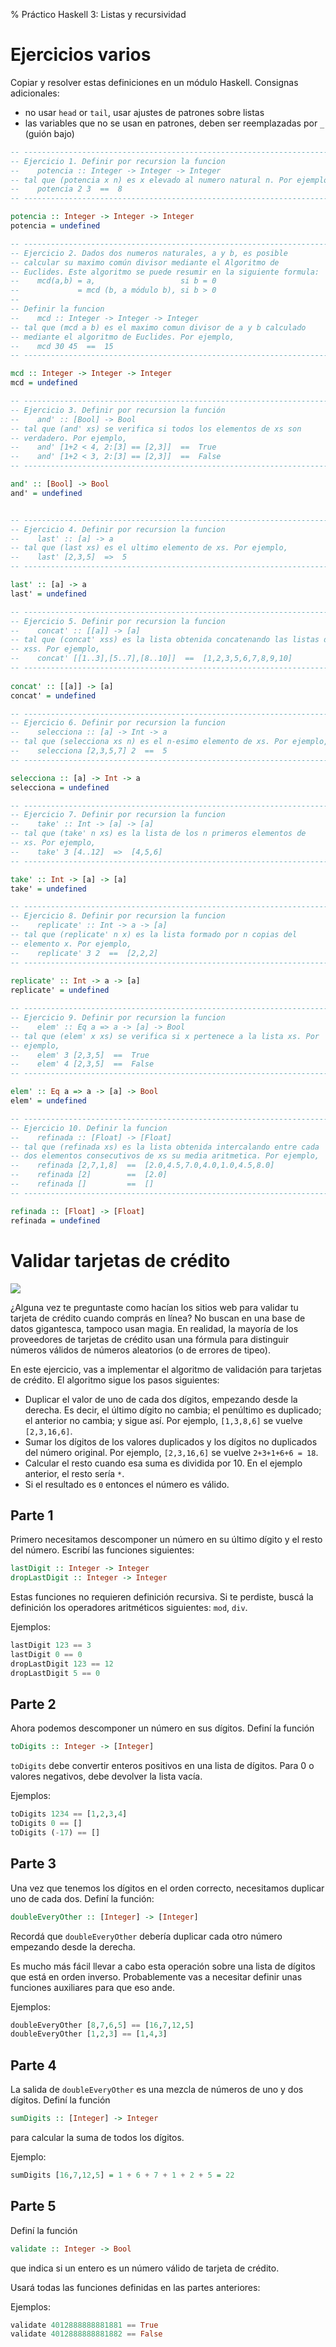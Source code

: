 % Práctico Haskell 3: Listas y recursividad

# Ejercicios varios

Copiar y resolver estas definiciones en un módulo Haskell.
Consignas adicionales:

* no usar `head` or `tail`, usar ajustes de patrones sobre listas
* las variables que no se usan en patrones, deben ser reemplazadas por `_` (guión bajo)

~~~haskell
-- ---------------------------------------------------------------------
-- Ejercicio 1. Definir por recursion la funcion
--    potencia :: Integer -> Integer -> Integer
-- tal que (potencia x n) es x elevado al numero natural n. Por ejemplo,  
--    potencia 2 3  ==  8
-- ---------------------------------------------------------------------

potencia :: Integer -> Integer -> Integer
potencia = undefined

-- ---------------------------------------------------------------------
-- Ejercicio 2. Dados dos numeros naturales, a y b, es posible
-- calcular su maximo común divisor mediante el Algoritmo de
-- Euclides. Este algoritmo se puede resumir en la siguiente formula:
--    mcd(a,b) = a,                   si b = 0
--             = mcd (b, a módulo b), si b > 0
-- 
-- Definir la funcion 
--    mcd :: Integer -> Integer -> Integer
-- tal que (mcd a b) es el maximo comun divisor de a y b calculado
-- mediante el algoritmo de Euclides. Por ejemplo,
--    mcd 30 45  ==  15
-- ---------------------------------------------------------------------

mcd :: Integer -> Integer -> Integer
mcd = undefined

-- ---------------------------------------------------------------------
-- Ejercicio 3. Definir por recursion la función
--    and' :: [Bool] -> Bool
-- tal que (and' xs) se verifica si todos los elementos de xs son
-- verdadero. Por ejemplo,
--    and' [1+2 < 4, 2:[3] == [2,3]]  ==  True
--    and' [1+2 < 3, 2:[3] == [2,3]]  ==  False
-- ---------------------------------------------------------------------

and' :: [Bool] -> Bool
and' = undefined


-- ---------------------------------------------------------------------
-- Ejercicio 4. Definir por recursion la funcion
--    last' :: [a] -> a
-- tal que (last xs) es el ultimo elemento de xs. Por ejemplo,
--    last' [2,3,5]  =>  5
-- ---------------------------------------------------------------------

last' :: [a] -> a
last' = undefined

-- ---------------------------------------------------------------------
-- Ejercicio 5. Definir por recursion la funcion
--    concat' :: [[a]] -> [a]
-- tal que (concat' xss) es la lista obtenida concatenando las listas de
-- xss. Por ejemplo,
--    concat' [[1..3],[5..7],[8..10]]  ==  [1,2,3,5,6,7,8,9,10]
-- ---------------------------------------------------------------------
 
concat' :: [[a]] -> [a]
concat' = undefined

-- ---------------------------------------------------------------------
-- Ejercicio 6. Definir por recursion la funcion
--    selecciona :: [a] -> Int -> a
-- tal que (selecciona xs n) es el n-esimo elemento de xs. Por ejemplo,
--    selecciona [2,3,5,7] 2  ==  5 
-- ---------------------------------------------------------------------

selecciona :: [a] -> Int -> a
selecciona = undefined

-- ---------------------------------------------------------------------
-- Ejercicio 7. Definir por recursion la funcion
--    take' :: Int -> [a] -> [a]
-- tal que (take' n xs) es la lista de los n primeros elementos de
-- xs. Por ejemplo, 
--    take' 3 [4..12]  =>  [4,5,6]
-- ---------------------------------------------------------------------

take' :: Int -> [a] -> [a]
take' = undefined

-- ---------------------------------------------------------------------
-- Ejercicio 8. Definir por recursion la funcion
--    replicate' :: Int -> a -> [a]
-- tal que (replicate' n x) es la lista formado por n copias del
-- elemento x. Por ejemplo,
--    replicate' 3 2  ==  [2,2,2]
-- ---------------------------------------------------------------------
 
replicate' :: Int -> a -> [a]
replicate' = undefined

-- ---------------------------------------------------------------------
-- Ejercicio 9. Definir por recursion la funcion
--    elem' :: Eq a => a -> [a] -> Bool
-- tal que (elem' x xs) se verifica si x pertenece a la lista xs. Por
-- ejemplo, 
--    elem' 3 [2,3,5]  ==  True
--    elem' 4 [2,3,5]  ==  False
-- ---------------------------------------------------------------------

elem' :: Eq a => a -> [a] -> Bool
elem' = undefined

-- ---------------------------------------------------------------------
-- Ejercicio 10. Definir la funcion
--    refinada :: [Float] -> [Float]
-- tal que (refinada xs) es la lista obtenida intercalando entre cada
-- dos elementos consecutivos de xs su media aritmetica. Por ejemplo,
--    refinada [2,7,1,8]  ==  [2.0,4.5,7.0,4.0,1.0,4.5,8.0]
--    refinada [2]        ==  [2.0]
--    refinada []         ==  []
-- ---------------------------------------------------------------------

refinada :: [Float] -> [Float]
refinada = undefined
~~~

# Validar tarjetas de crédito

![](tcredito.png)

¿Alguna vez te preguntaste como hacían los sitios web para validar
tu tarjeta de crédito cuando comprás en línea? No buscan en una base
de datos gigantesca, tampoco usan magia. En realidad, la
mayoría de los proveedores de tarjetas de crédito usan una fórmula
para distinguir números válidos de números aleatorios (o de errores de tipeo).

En este ejercicio, vas a implementar el algoritmo de validación para
tarjetas de crédito. El algoritmo sigue los pasos siguientes:

* Duplicar el valor de uno de cada dos dígitos, empezando desde la derecha.
  Es decir, el último dígito no cambia; el penúltimo es duplicado;
  el anterior no cambia; y sigue así. Por ejemplo,
  `[1,3,8,6]` se vuelve `[2,3,16,6]`.
* Sumar los dígitos de los valores duplicados y los dígitos no duplicados
  del número original. Por ejemplo, `[2,3,16,6]` se vuelve
  `2+3+1+6+6 = 18`.
* Calcular el resto cuando esa suma es dividida por 10. En el ejemplo
  anterior, el resto sería `*`.
* Si el resultado es `0` entonces el número es válido.

## Parte 1

Primero necesitamos descomponer un número en su último dígito y el resto
del número. Escribí las funciones siguientes:

~~~haskell
lastDigit :: Integer -> Integer
dropLastDigit :: Integer -> Integer
~~~

Estas funciones no requieren definición recursiva.
Si te perdiste, buscá la definición los operadores aritméticos siguientes: `mod`, `div`.

Ejemplos:

~~~haskell
lastDigit 123 == 3
lastDigit 0 == 0
dropLastDigit 123 == 12
dropLastDigit 5 == 0
~~~

## Parte 2

Ahora podemos descomponer un número en sus dígitos. Definí la función

~~~haskell
toDigits :: Integer -> [Integer]
~~~

`toDigits` debe convertir enteros positivos en una lista de dígitos.
Para 0 o valores negativos, debe devolver la lista vacía.

Ejemplos:

~~~haskell
toDigits 1234 == [1,2,3,4]
toDigits 0 == []
toDigits (-17) == []
~~~

## Parte 3

Una vez que tenemos los dígitos en el orden correcto, necesitamos
duplicar uno de cada dos. Definí la función:

~~~haskell
doubleEveryOther :: [Integer] -> [Integer]
~~~

Recordá que `doubleEveryOther` debería duplicar cada otro número empezando
desde la derecha.

Es mucho más fácil llevar a cabo esta operación sobre una lista de dígitos
que está en orden inverso. Probablemente vas a necesitar definir unas
funciones auxiliares para que eso ande.

Ejemplos:

~~~haskell
doubleEveryOther [8,7,6,5] == [16,7,12,5]
doubleEveryOther [1,2,3] == [1,4,3]
~~~

## Parte 4

La salida de `doubleEveryOther` es una mezcla de números de uno y dos
dígitos. Definí la función

~~~haskell
sumDigits :: [Integer] -> Integer
~~~

para calcular la suma de todos los dígitos.

Ejemplo:

~~~haskell
sumDigits [16,7,12,5] = 1 + 6 + 7 + 1 + 2 + 5 = 22
~~~

## Parte 5

Definí la función

~~~haskell
validate :: Integer -> Bool
~~~

que indica si un entero es un número válido de tarjeta de crédito.

Usará todas las funciones definidas en las partes anteriores:

Ejemplos:

~~~haskell
validate 4012888888881881 == True
validate 4012888888881882 == False
~~~

